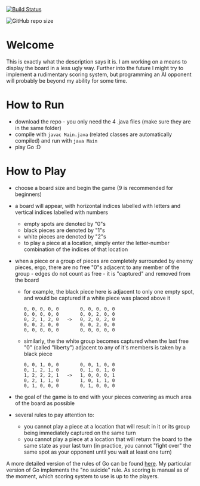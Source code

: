 [![Build Status](https://travis-ci.com/EachOneChew/Board-Game-Go.svg?branch=master)](https://travis-ci.com/EachOneChew/Board-Game-Go)

![GitHub repo size](https://img.shields.io/github/repo-size/eachonechew/board-game-go)

# Welcome

This is exactly what the description says it is. I am working on a means to display the board in a less ugly way. Further into the future I might try to implement a rudimentary scoring system, but programming an AI opponent will probably be beyond my ability for some time.

# How to Run

* download the repo - you only need the 4 .java files (make sure they are in the same folder)
* compile with `javac Main.java` (related classes are automatically compiled) and run with `java Main`
* play Go :D

# How to Play

* choose a board size and begin the game (9 is recommended for beginners)
* a board will appear, with horizontal indices labelled with letters and vertical indices labelled with numbers
    * empty spots are denoted by "0"s
    * black pieces are denoted by "1"s
    * white pieces are denoted by "2"s
    * to play a piece at a location, simply enter the letter-number combination of the indices of that location
* when a piece or a group of pieces are completely surrounded by enemy pieces, ergo, there are no free "0"s adjacent to any member of the group - edges do not count as free - it is "captured" and removed from the board
    * for example, the black piece here is adjacent to only one empty spot, and would be captured if a white piece was placed above it
    
      ```
      0, 0, 0, 0, 0        0, 0, 0, 0, 0
      0, 0, 0, 0, 0        0, 0, 2, 0, 0
      0, 2, 1, 2, 0   ->   0, 2, 0, 2, 0
      0, 0, 2, 0, 0        0, 0, 2, 0, 0
      0, 0, 0, 0, 0        0, 0, 0, 0, 0
      ```
      
    * similarly, the the white group becomes captured when the last free "0" (called "liberty") adjacent to any of it's members is taken by a black piece
    
      ```
      0, 0, 1, 0, 0        0, 0, 1, 0, 0
      0, 1, 2, 1, 0        0, 1, 0, 1, 0
      1, 2, 2, 2, 1   ->   1, 0, 0, 0, 1
      0, 2, 1, 1, 0        1, 0, 1, 1, 0
      0, 1, 0, 0, 0        0, 1, 0, 0, 0
      ```
      
* the goal of the game is to end with your pieces convering as much area of the board as possible
* several rules to pay attention to:
    * you cannot play a piece at a location that will result in it or its group being immediately captured on the same turn
    * you cannot play a piece at a location that will return the board to the same state as your last turn (in practice, you cannot "fight over" the same spot as your opponent until you wait at least one turn)

A more detailed version of the rules of Go can be found [here](https://senseis.xmp.net/?InternationalRules). My particular version of Go implements the "no suicide" rule. As scoring is manual as of the moment, which scoring system to use is up to the players.
